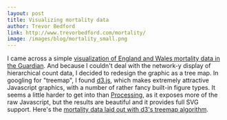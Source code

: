 ```yaml
---
layout: post
title: Visualizing mortality data
author: Trevor Bedford
link: http://www.trevorbedford.com/mortality/
image: /images/blog/mortality_small.png
---
```


I came across a simple [visualization of England and Wales mortality data in the Guardian](http://www.guardian.co.uk/news/datablog/2011/oct/28/mortality-statistics-causes-death-england-wales-2010#_).  And because I couldn't deal with the network-y display of hierarchical count data, I decided to redesign the graphic as a tree map.  In googling for "treemap", I found [d3.js](http://mbostock.github.com/d3/), which makes extremely attractive Javascript graphics, with a number of rather fancy built-in figure types.  It seems a little harder to get into than [Processing](http://processing.org/), as it exposes more of the raw Javascript, but the results are beautiful and it provides full SVG support.  Here's the [mortality data laid out with d3's treemap algorithm](http://www.trevorbedford.com/mortality/).

